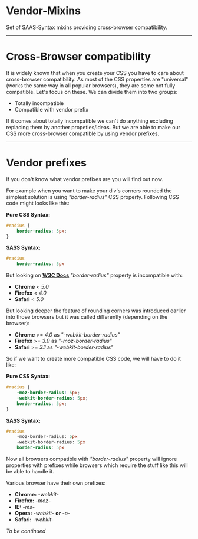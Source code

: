 # Vendor-Mixins
Set of SAAS-Syntax mixins providing cross-browser compatibility.
***

# Cross-Browser compatibility
It is widely known that when you create your CSS you have to care about cross-browser compatibility.
As most of the CSS properties are "universal" (works the same way in all popular browsers), they are some not fully compatible.
Let's focus on these. 
We can divide them into two groups:
- Totally incompatible
- Compatible with vendor prefix

If it comes about totally incompatible we can't do anything excluding replacing them by another propeties/ideas.
But we are able to make our CSS more cross-browser compatible by using vendor prefixes.
***

# Vendor prefixes
If you don't know what vendor prefixes are you will find out now.

For example when you want to make your div's corners rounded the simplest solution is using *"border-radius"* CSS property.
Following CSS code might looks like this:

**Pure CSS Syntax:**
```css
#radius {
    border-radius: 5px;
}
```

**SASS Syntax:**
```sass
#radius
    border-radius: 5px
```

But looking on [**W3C Docs**](https://www.w3schools.com/cssref/css3_pr_border-radius.asp) *"border-radius"* property is incompatible with:
- **Chrome** < *5.0*
- **Firefox** < *4.0*
- **Safari** < *5.0*

But looking deeper the feature of rounding corners was introduced earlier into those browsers but it was called differently (depending on the browser):
- **Chrome** >= *4.0* as *"-webkit-border-radius"*
- **Firefox** >= *3.0* as *"-moz-border-radius"*
- **Safari** >= *3.1* as *"-webkit-border-radius"*

So if we want to create more compatible CSS code, we will have to do it like:

**Pure CSS Syntax:**
```css
#radius {
    -moz-border-radius: 5px;
    -webkit-border-radius: 5px;
    border-radius: 5px;
}
```

**SASS Syntax:**
```sass
#radius
    -moz-border-radius: 5px
    -webkit-border-radius: 5px
    border-radius: 5px
```

Now all browsers compatible with *"border-radius"* property will ignore properties with prefixes while browsers which require the stuff like this will be able to handle it.

Various browser have their own prefixes:
- **Chrome:** *-webkit-*
- **Firefox:** *-moz-*
- **IE:** *-ms-*
- **Opera:** *-webkit-* **or** *-o-*
- **Safari:** *-webkit-*

*To be continued*
